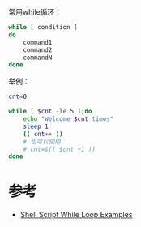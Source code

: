 常用while循环：

```bash
while [ condition ]
do
	command1
	command2
	commandN
done
```

举例：

```bash
cnt=0

while [ $cnt -le 5 ];do
    echo "Welcome $cnt times"
    sleep 1
    (( cnt++ ))
    # 也可以使用
    # cnt=$(( $cnt +1 ))
done
```

# 参考

* [Shell Script While Loop Examples](https://www.cyberciti.biz/faq/shell-script-while-loop-examples/)